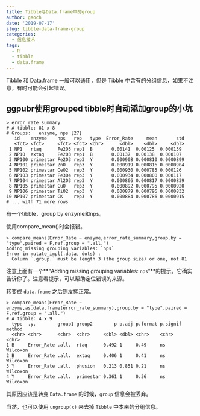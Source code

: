 ```yaml
---
title: Tibble与Data.frame中的group
author: gaoch
date: '2019-07-17'
slug: tibble-data-frame-group
categories:
  - 信息技术
tags:
  - R
  - tibble
  - data.frame
---
```


Tibble 和 Data.frame 一般可以通用，但是 Tibble 中含有的分组信息，如果不注意，有时可能会引起错误。


## ggpubr使用grouped tibble时自动添加group的小坑


```{r}
> error_rate_summary
# A tibble: 81 x 8
# Groups:   enzyme, nps [27]
   id    enzyme    nps   rep   type  Error_Rate     mean       std
   <fct> <fct>     <fct> <fct> <chr>      <dbl>    <dbl>     <dbl>
 1 NP1   rtaq      Fe2O3 rep1  B       0.00141  0.00125  0.000139 
 2 NP10  extaq     Fe2O3 rep1  B       0.00137  0.00138  0.000107 
 3 NP100 primestar Fe2O3 rep3  Y       0.000908 0.000810 0.0000899
 4 NP101 primestar ZnO   rep3  Y       0.000919 0.000816 0.0000904
 5 NP102 primestar CeO2  rep3  Y       0.000930 0.000785 0.000126 
 6 NP103 primestar Fe3O4 rep3  Y       0.000934 0.000800 0.000117 
 7 NP104 primestar Al2O3 rep3  Y       0.000866 0.000817 0.0000839
 8 NP105 primestar CuO   rep3  Y       0.000892 0.000795 0.0000920
 9 NP106 primestar TiO2  rep3  Y       0.000879 0.000796 0.0000832
10 NP107 primestar CK    rep3  Y       0.000884 0.000786 0.0000915
# ... with 71 more rows
```
有一个tibble，group by enzyme和nps。

使用compare_mean()时会报错。

```{r}
> compare_means(Error_Rate ~ enzyme,error_rate_summary,group.by = "type",paired = F,ref.group = ".all.")
Adding missing grouping variables: `nps`
Error in mutate_impl(.data, dots) : 
  Column `.group.` must be length 3 (the group size) or one, not 81
```

注意上面有一个**“Adding missing grouping variables: `nps`”**的提示。它确实告诉你了。注意看提示，可以帮助定位错误的来源。

转变成 `data.frame` 之后则发挥正常。

```{r}
> compare_means(Error_Rate ~ enzyme,as.data.frame(error_rate_summary),group.by = "type",paired = F,ref.group = ".all.")
# A tibble: 4 x 9
  type  .y.        group1 group2        p p.adj p.format p.signif method  
  <chr> <chr>      <chr>  <chr>     <dbl> <dbl> <chr>    <chr>    <chr>   
1 B     Error_Rate .all.  rtaq      0.492 1     0.49     ns       Wilcoxon
2 B     Error_Rate .all.  extaq     0.406 1     0.41     ns       Wilcoxon
3 Y     Error_Rate .all.  phusion   0.213 0.851 0.21     ns       Wilcoxon
4 Y     Error_Rate .all.  primestar 0.361 1     0.36     ns       Wilcoxon
```

其原因应该是转变 `Data.frame` 的时候，`group` 信息会被丢弃。

当然，也可以使用 `ungroup(x)` 来去掉 `Tibble` 中本来的分组信息。
